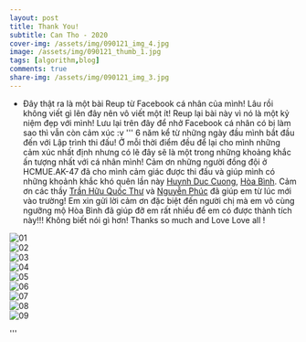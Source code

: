 ```yaml
---
layout: post
title: Thank You!
subtitle: Can Tho - 2020
cover-img: /assets/img/090121_img_4.jpg
image: /assets/img/090121_thumb_1.jpg
tags: [algorithm,blog]
comments: true
share-img: /assets/img/090121_img_3.jpg
---
```


- Đây thật ra là một bài Reup từ Facebook cá nhân của mình! Lâu rồi không viết gì lên đây nên vô viết một ít! Reup lại bài này vì nó là một kỷ niệm đẹp với mình! Lưu lại trên đây để nhở Facebook cá nhân có bị làm sao thì vẫn còn cảm xúc :v
'''
6 năm kể từ những ngày đầu mình bắt đầu đến với Lập trình thi đấu! Ở mỗi thời điểm đều để lại cho mình những cảm xúc nhất định nhưng có lẽ đây sẽ là một trong những khoảng khắc ấn tượng nhất với cá nhân mình! Cảm ơn những người đồng đội ở HCMUE.AK-47 đã cho mình cảm giác được thi đấu và giúp mình có những khoảnh khắc khó quên lần này [Huynh Duc Cuong](https://www.facebook.com/huynhduccung), [Hòa Bình](https://www.facebook.com/hoabinhh). Cảm ơn các thầy [Trần Hữu Quốc Thư](https://www.facebook.com/olphcmue) và [Nguyễn Phúc](https://www.facebook.com/quangphuc0611) đã giúp em từ lúc mới vào trường! Em xin gửi lời cảm ơn đặc biệt đến người chị mà em vô cùng ngưỡng mộ Hòa Bình đã giúp đỡ em rất nhiều để em có được thành tích này!!! Không biết nói gì hơn! Thanks so much and Love Love all !

![01](/assets/img/090121_img_1.jpg)<br>
![02](/assets/img/090121_img_2.jpg)<br>
![03](/assets/img/090121_img_3.jpg)<br>
![04](/assets/img/090121_img_4.jpg)<br>
![05](/assets/img/090121_img_5.jpg)<br>
![06](/assets/img/090121_img_6.jpg)<br>
![07](/assets/img/090121_img_7.jpg)<br>
![08](/assets/img/090121_img_8.jpg)<br>
![09](/assets/img/090121_img_9.jpg)<br>

'''
